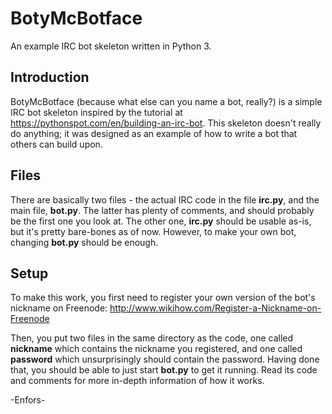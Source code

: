 # BotyMcBotface

An example IRC bot skeleton written in Python 3.

## Introduction

BotyMcBotface (because what else can you name a bot, really?) is a
simple IRC bot skeleton inspired by the tutorial at
https://pythonspot.com/en/building-an-irc-bot. This skeleton doesn't
really do anything; it was designed as an example of how to write a
bot that others can build upon.

## Files

There are basically two files - the actual IRC code in the file
**irc.py**, and the main file, **bot.py**. The latter has plenty of
comments, and should probably be the first one you look at. The other
one, **irc.py** should be usable as-is, but it's pretty bare-bones as
of now. However, to make your own bot, changing **bot.py** should be
enough. 

## Setup

To make this work, you first need to register your own version of the
bot's nickname on Freenode:
http://www.wikihow.com/Register-a-Nickname-on-Freenode

Then, you put two files in the same directory as the code, one called
**nickname** which contains the nickname you registered, and one
called **password** which unsurprisingly should contain the password.
Having done that, you should be able to just start **bot.py** to get
it running. Read its code and comments for more in-depth information
of how it works.

-Enfors-

